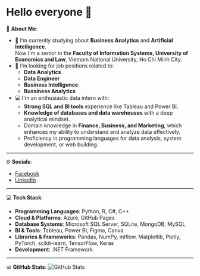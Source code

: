 # Hello everyone 👋

💫 **About Me**:
- 🔭 I’m currently studying about **Business Analytics** and **Artificial Intelligence**.  
  Now I'm a senior in the **Faculty of Information Systems, University of Economics and Law**, Vietnam National University, Ho Chi Minh City.
- 🌟 I’m looking for job positions related to:
  - **Data Analytics**
  - **Data Engineer**
  - **Business Intelligence**
  - **Bussiness Analytics**
- 💻 I'm an enthusiastic data intern with:
  - **Strong SQL and BI tools** experience like Tableau and Power BI.  
  - **Knowledge of databases and data warehouses** with a deep analytical mindset.  
  - Domain knowledge in **Finance, Business, and Marketing**, which enhances my ability to understand and analyze data effectively.  
  - Proficiency in programming languages for data analysis, system development, or web building.

---

🌐 **Socials**:
- [Facebook](https://www.facebook.com/profile.php?id=100074555771131)
- [LinkedIn](https://www.linkedin.com/in/lu%C3%A2n-nguy%E1%BB%85n-th%C3%A0nh-670b7829b/)

---

💻 **Tech Stack**:
- **Programming Languages**: Python, R, C#, C++
- **Cloud & Platforms**: Azure, GitHub Pages
- **Database Systems**: Microsoft SQL Server, SQLite, MongoDB, MySQL
- **BI & Tools**: Tableau, Power BI, Figma, Canva
- **Libraries & Frameworks**: Pandas, NumPy, mlflow, Matplotlib, Plotly, PyTorch, scikit-learn, TensorFlow, Keras
- **Development**: .NET Framework

---

📊 **GitHub Stats**:
![GitHub Stats](https://github-readme-stats.vercel.app/api?username=Luannt1005&show_icons=true&theme=radical)
